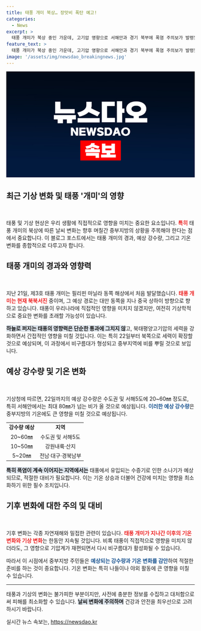 ```yaml
---
title: 태풍 개미 북상… 장맛비 폭탄 예고!
categories:
  - News
excerpt: >
  태풍 개미가 북상 중인 가운데, 고기압 영향으로 서해안과 경기 북부에 폭염 주의보가 발령됐다. 태풍의 간접 영향으로 중부지방에 비 소식이 전해지며, 여름 장마의 향방이 주목되고 있다.
feature_text: >
  태풍 개미가 북상 중인 가운데, 고기압 영향으로 서해안과 경기 북부에 폭염 주의보가 발령됐다. 태풍의 간접 영향으로 중부지방에 비 소식이 전해지며, 여름 장마의 향방이 주목되고 있다.
image: '/assets/img/newsdao_breakingnews.jpg'
---
```


<p><img src="/assets/img/newsdao_breakingnews.jpg" alt="ontimetimes 속보" /></p>

<h2 data-ke-size="size26">최근 기상 변화 및 태풍 '개미'의 영향</h2>

<p data-ke-size="size16">&nbsp;</p>

<p>태풍 및 기상 현상은 우리 생활에 직접적으로 영향을 미치는 중요한 요소입니다. <b><span style="color: #ee2323;">특히</span></b> 태풍 개미의 북상에 따른 날씨 변화는 향후 며칠간 중부지방의 상황을 주목해야 한다는 점에서 중요합니다. 이 블로그 포스트에서는 태풍 개미의 경과, 예상 강수량, 그리고 기온 변화를 종합적으로 다루고자 합니다. </p>

<h2 data-ke-size="size26">태풍 개미의 경과와 영향력</h2>

<p data-ke-size="size16">&nbsp;</p>

<p>지난 21일, 제3호 태풍 개미는 필리핀 마닐라 동쪽 해상에서 처음 발달했습니다. <b><span style="color: #ee2323;">태풍 개미는 현재 북북서진</span></b> 중이며, 그 예상 경로는 대만 동쪽을 지나 중국 상하이 방향으로 향하고 있습니다. 태풍이 우리나라에 직접적인 영향을 미치지 않겠지만, 여전히 기상학적으로 중요한 변화를 초래할 가능성이 있습니다. </p>

<p><b><span style="background-color: #21538527;">하늘로 퍼지는 태풍의 영향력은 단순한 통과에 그치지 않</span></b>고, 북태평양고기압의 세력을 강화하면서 간접적인 영향을 미칠 것입니다. 이는 특히 22일부터 북쪽으로 세력이 확장할 것으로 예상되며, 이 과정에서 비구름대가 형성되고 중부지역에 비를 뿌릴 것으로 보입니다. </p>

<h2 data-ke-size="size26">예상 강수량 및 기온 변화</h2>

<p data-ke-size="size16">&nbsp;</p>

<p>기상청에 따르면, 22일까지의 예상 강수량은 수도권 및 서해5도에 20~60㎜ 정도로, 특히 서해안에서는 최대 80㎜가 넘는 비가 올 것으로 예상됩니다. <b><span style="color: #1a5490;">이러한 예상 강수량</span></b>은 중부지방의 기온에도 큰 영향을 미칠 것으로 예상됩니다.</p>

<table>
<tr>
<td style="text-align: center; height: 17px;"><b>강수량 예상</b></td>
<td style="text-align: center; height: 17px;"><b>지역</b></td>
</tr>
<tr>
<td style="text-align: center; height: 17px;">20~60㎜</td>
<td style="text-align: center; height: 17px;">수도권 및 서해5도</td>
</tr>
<tr>
<td style="text-align: center; height: 17px;">10~50㎜</td>
<td style="text-align: center; height: 17px;">강원내륙·산지</td>
</tr>
<tr>
<td style="text-align: center; height: 17px;">5~20㎜</td>
<td style="text-align: center; height: 17px;">전남·대구·경북남부</td>
</tr>
</table>

<p><b><span style="background-color: #21538527;">특히 폭염이 계속 이어지는 지역에서는</span></b> 태풍에서 유입되는 수증기로 인한 소나기가 예상되므로, 적절한 대비가 필요합니다. 이는 기온 상승과 더불어 건강에 미치는 영향을 최소화하기 위한 필수 조치입니다. </p>

<h2 data-ke-size="size26">기후 변화에 대한 주의 및 대비</h2>

<p data-ke-size="size16">&nbsp;</p>

<p>기후 변화는 각종 자연재해와 밀접한 관련이 있습니다. <b><span style="color: #ee2323;">태풍 개미가 지나간 이후의 기온 변화와 기상 변화</span></b>는 한동안 지속될 것입니다. 비록 태풍이 직접적으로 영향을 미치지 않더라도, 그 영향으로 기압계가 재편되면서 다시 비구름대가 활성화될 수 있습니다.</p>

<p>따라서 이 시점에서 중부지방 주민들은 <b><span style="color: #1a5490;">예상되는 강수량과 기온 변화를 감안</span></b>하여 적절한 준비를 하는 것이 중요합니다. 기온 변화는 특히 나들이나 야외 활동에 큰 영향을 미칠 수 있습니다.</p>

<hr>

<p>태풍과 기상의 변화는 불가피한 부분이지만, 사전에 충분한 정보를 수집하고 대처함으로써 피해를 최소화할 수 있습니다. <b><span style="background-color: #21538527;">날씨 변화에 주의하며</span></b> 건강과 안전을 최우선으로 고려하시기 바랍니다.</p>
실시간 뉴스 속보는, <a href="https://newsdao.kr" rel="dofollow">https://newsdao.kr</a>


